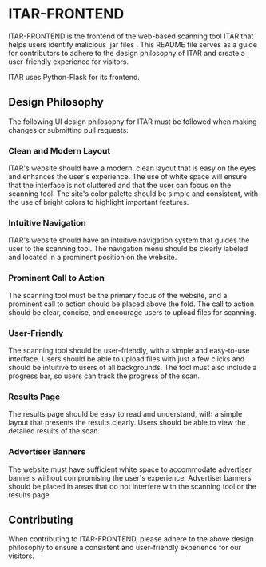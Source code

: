 # ITAR-FRONTEND

ITAR-FRONTEND is the frontend of the web-based scanning tool ITAR that helps users identify malicious .jar files . This README file serves as a guide for contributors to adhere to the design philosophy of ITAR and create a user-friendly experience for visitors.

ITAR uses Python-Flask for its frontend.

## Design Philosophy

The following UI design philosophy for ITAR must be followed when making changes or submitting pull requests:

### Clean and Modern Layout

ITAR's website should have a modern, clean layout that is easy on the eyes and enhances the user's experience. The use of white space will ensure that the interface is not cluttered and that the user can focus on the scanning tool. The site's color palette should be simple and consistent, with the use of bright colors to highlight important features.

### Intuitive Navigation

ITAR's website should have an intuitive navigation system that guides the user to the scanning tool. The navigation menu should be clearly labeled and located in a prominent position on the website.

### Prominent Call to Action

The scanning tool must be the primary focus of the website, and a prominent call to action should be placed above the fold. The call to action should be clear, concise, and encourage users to upload files for scanning.

### User-Friendly

The scanning tool should be user-friendly, with a simple and easy-to-use interface. Users should be able to upload files with just a few clicks and should be intuitive to users of all backgrounds. The tool must also include a progress bar, so users can track the progress of the scan.

### Results Page

The results page should be easy to read and understand, with a simple layout that presents the results clearly. Users should be able to view the detailed results of the scan.

### Advertiser Banners

The website must have sufficient white space to accommodate advertiser banners without compromising the user's experience. Advertiser banners should be placed in areas that do not interfere with the scanning tool or the results page.

## Contributing

When contributing to ITAR-FRONTEND, please adhere to the above design philosophy to ensure a consistent and user-friendly experience for our visitors.
